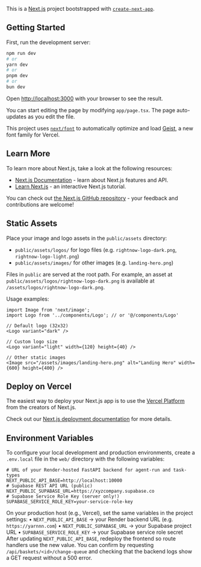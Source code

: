This is a [Next.js](https://nextjs.org) project bootstrapped with [`create-next-app`](https://nextjs.org/docs/app/api-reference/cli/create-next-app).

## Getting Started

First, run the development server:

```bash
npm run dev
# or
yarn dev
# or
pnpm dev
# or
bun dev
```

Open [http://localhost:3000](http://localhost:3000) with your browser to see the result.

You can start editing the page by modifying `app/page.tsx`. The page auto-updates as you edit the file.

This project uses [`next/font`](https://nextjs.org/docs/app/building-your-application/optimizing/fonts) to automatically optimize and load [Geist](https://vercel.com/font), a new font family for Vercel.

## Learn More

To learn more about Next.js, take a look at the following resources:

- [Next.js Documentation](https://nextjs.org/docs) - learn about Next.js features and API.
- [Learn Next.js](https://nextjs.org/learn) - an interactive Next.js tutorial.

You can check out [the Next.js GitHub repository](https://github.com/vercel/next.js) - your feedback and contributions are welcome!

## Static Assets

Place your image and logo assets in the `public/assets` directory:
- `public/assets/logos/` for logo files (e.g. `rightnow-logo-dark.png`, `rightnow-logo-light.png`)
- `public/assets/images/` for other images (e.g. `landing-hero.png`)

Files in `public` are served at the root path. For example, an asset at
`public/assets/logos/rightnow-logo-dark.png` is available at `/assets/logos/rightnow-logo-dark.png`.

Usage examples:

```tsx
import Image from 'next/image';
import Logo from '../components/Logo'; // or '@/components/Logo'

// Default logo (32x32)
<Logo variant="dark" />

// Custom logo size
<Logo variant="light" width={120} height={40} />

// Other static images
<Image src="/assets/images/landing-hero.png" alt="Landing Hero" width={600} height={400} />
```

## Deploy on Vercel

The easiest way to deploy your Next.js app is to use the [Vercel Platform](https://vercel.com/new?utm_medium=default-template&filter=next.js&utm_source=create-next-app&utm_campaign=create-next-app-readme) from the creators of Next.js.

Check out our [Next.js deployment documentation](https://nextjs.org/docs/app/building-your-application/deploying) for more details.
  
## Environment Variables

To configure your local development and production environments, create a `.env.local` file in the `web/` directory with the following variables:
```env
# URL of your Render-hosted FastAPI backend for agent-run and task-types
NEXT_PUBLIC_API_BASE=http://localhost:10000
# Supabase REST API URL (public)
NEXT_PUBLIC_SUPABASE_URL=https://xyzcompany.supabase.co
# Supabase Service Role Key (server only!)
SUPABASE_SERVICE_ROLE_KEY=your-service-role-key
```
On your production host (e.g., Vercel), set the same variables in the project settings:
  • `NEXT_PUBLIC_API_BASE` → your Render backend URL (e.g. `https://yarnnn.com`)
  • `NEXT_PUBLIC_SUPABASE_URL` → your Supabase project URL
  • `SUPABASE_SERVICE_ROLE_KEY` → your Supabase service role secret
After updating `NEXT_PUBLIC_API_BASE`, redeploy the frontend so route handlers
use the new value. You can confirm by requesting `/api/baskets/<id>/change-queue`
and checking that the backend logs show a GET request without a 500 error.

